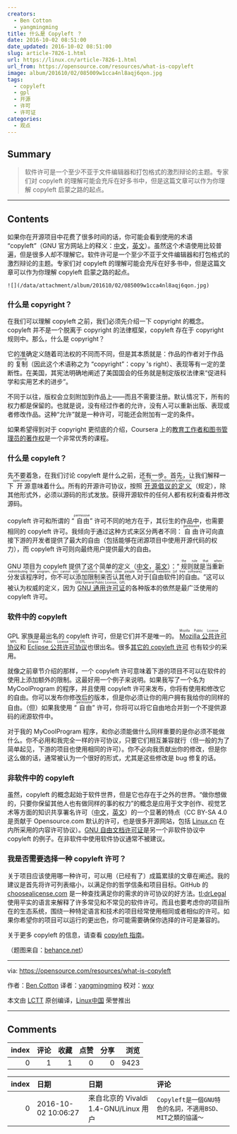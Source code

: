 ```yaml
---
creators:
  - Ben Cotton
  - yangmingming
title: 什么是 Copyleft ？
date: 2016-10-02 08:51:00
date_updated: 2016-10-02 08:51:00
slug: article-7826-1.html
url: https://linux.cn/article-7826-1.html
url_from: https://opensource.com/resources/what-is-copyleft
image: album/201610/02/085009w1cca4nl8aqj6qon.jpg
tags:
  - copyleft
  - gpl
  - 开源
  - 许可
  - 许可证
categories:
  - 观点
---
```


## Summary

> 软件许可是一个至少不亚于文件编辑器和打包格式的激烈辩论的主题。专家们对 copyleft 的理解可能会充斥在好多书中，但是这篇文章可以作为你理解 copyleft 启蒙之路的起点。

***

<!-- more -->

## Contents

如果你在开源项目中花费了很多时间的话，你可能会看到使用的术语 “copyleft”（GNU 官方网站上的释义：[中文](https://www.gnu.org/licenses/copyleft.zh-cn.html)，[英文](https://www.gnu.org/licenses/copyleft.en.html)）。虽然这个术语使用比较普遍，但是很多人却不理解它。软件许可是一个至少不亚于文件编辑器和打包格式的激烈辩论的主题。专家们对 copyleft 的理解可能会充斥在好多书中，但是这篇文章可以作为你理解 copyleft 启蒙之路的起点。

`![](/data/attachment/album/201610/02/085009w1cca4nl8aqj6qon.jpg)`

### 什么是 copyright？

在我们可以理解 copyleft 之前，我们必须先介绍一下 copyright 的概念。copyleft 并不是一个脱离于 copyright 的法律框架，copyleft 存在于 copyright 规则中。那么，什么是 copyright？

它的准确定义随着司法权的不同而不同，但是其本质就是：作品的作者对于作品的<ruby> 复制 <rp>  （ </rp> <rt>  copying </rt> <rp>  ） </rp></ruby>（因此这个术语称之为 “copyright”：copy 's right）、表现等有一定的垄断性。在美国，其宪法明确地阐述了美国国会的任务就是制定版权法律来“促进科学和实用艺术的进步”。

不同于以往，版权会立刻附加到作品上——而且不需要注册。默认情况下，所有的权力都是保留的。也就是说，没有经过作者的允许，没有人可以重新出版、表现或者修改作品。这种“允许”就是一种许可，可能还会附加有一定的条件。

如果希望得到对于 copyright 更彻底的介绍，Coursera 上的[教育工作者和图书管理员的著作权](https://www.coursera.org/learn/copyright-for-education)是一个非常优秀的课程。

### 什么是 copyleft？

先不要着急，在我们讨论 copyleft 是什么之前，还有一步。首先，让我们解释一下<ruby> 开源 <rp>  （ </rp> <rt>  open source </rt> <rp>  ） </rp></ruby>意味着什么。所有的开源许可协议，按照<ruby> <a href="https://opensource.org/osd">  开源倡议的定义 </a> <rp>  （ </rp> <rt>  Open Source Inititative's definition </rt> <rp>  ） </rp></ruby>（规定），除其他形式外，必须以源码的形式发放。获得开源软件的任何人都有权利查看并修改源码。

copyleft 许可和所谓的 “<ruby> 自由 <rp>  （ </rp> <rt>  permissive </rt> <rp>  ） </rp></ruby>” 许可不同的地方在于，其衍生的作品中，也需要相同的 copyleft 许可。我倾向于通过这种方式来区分两者不同： <ruby> 自由 <rp>  （ </rp> <rt>  permissive </rt> <rp>  ） </rp></ruby>许可向直接下游的开发者提供了最大的自由（包括能够在闭源项目中使用开源代码的权力），而 copyleft 许可则向最终用户提供最大的自由。

GNU 项目为 copyleft 提供了这个简单的定义（[中文](https://www.gnu.org/philosophy/free-sw.zh-cn.html)，[英文](https://www.gnu.org/philosophy/free-sw.en.html)）：“<ruby> 规则就是当重新分发该程序时，你不可以添加限制来否认其他人对于[自由软件]的自由。 <rp>  （ </rp> <rt>  the rule that when redistributing the program, you cannot add restrictions to deny other people the central freedoms [of free software]. </rt> <rp>  ） </rp></ruby>”这可以被认为权威的定义，因为<ruby> <a href="https://www.gnu.org/licenses/gpl.html">  GNU 通用许可证 </a> <rp>  （ </rp> <rt>  GNU General Public License，GPL </rt> <rp>  ） </rp></ruby>的各种版本的依然是最广泛使用的 copyleft 许可。

### 软件中的 copyleft

GPL 家族是最出名的 copyleft 许可，但是它们并不是唯一的。<ruby> <a href="https://www.mozilla.org/en-US/MPL/">  Mozilla 公共许可协议 </a> <rp>  （ </rp> <rt>  Mozilla Public License，MPL </rt> <rp>  ） </rp></ruby>和<ruby> <a href="https://www.eclipse.org/legal/epl-v10.html">  Eclipse 公共许可协议 </a> <rp>  （ </rp> <rt>  Eclipse Public License，EPL </rt> <rp>  ） </rp></ruby>也很出名。很多[其它的 copyleft 许可](https://tldrlegal.com/licenses/tags/Copyleft) 也有较少的采用。

就像之前章节介绍的那样，一个 copyleft 许可意味着下游的项目不可以在软件的使用上添加额外的限制。这最好用一个例子来说明。如果我写了一个名为 MyCoolProgram 的程序，并且使用 copyleft 许可来发布，你将有使用和修改它的自由。你可以发布你修改后的版本，但是你必须让你的用户拥有我给你的同样的自由。（但）如果我使用 “<ruby> 自由 <rp>  （ </rp> <rt>  permissive </rt> <rp>  ） </rp></ruby>” 许可，你将可以将它自由地合并到一个不提供源码的闭源软件中。

对于我的 MyCoolProgram 程序，和你必须能做什么同样重要的是你必须不能做什么。你不必用和我完全一样的许可协议，只要它们相互兼容就行（但一般的为了简单起见，下游的项目也使用相同的许可）。你不必向我贡献出你的修改，但是你这么做的话，通常被认为一个很好的形式，尤其是这些修改是 bug 修复的话。

### 非软件中的 copyleft

虽然，copyleft 的概念起始于软件世界，但是它也存在于之外的世界。“做你想做的，只要你保留其他人也有做同样的事的权力”的概念是应用于文字创作、视觉艺术等方面的知识共享署名许可（[中文](https://creativecommons.org/licenses/by-sa/4.0/deed.zh)，[英文](https://creativecommons.org/licenses/by-sa/4.0/)）的一个显著的特点（CC BY-SA 4.0 是贡献于 Opensource.com 默认的许可，也是很多开源网站，包括 [Linux.cn](https://linux.cn/) 在内所采用的内容许可协议）。[GNU 自由文档许可证](https://www.gnu.org/licenses/fdl.html)是另一个非软件协议中 copyleft 的例子。在非软件中使用软件协议通常不被建议。

### 我是否需要选择一种 copyleft 许可？

关于项目应该使用哪一种许可，可以用（已经有了）成篇累牍的文章在阐述。我的建议是首先将许可列表缩小，以满足你的哲学信条和项目目标。GitHub 的 [choosealicense.com](http://choosealicense.com/) 是一种查找满足你的需求的许可协议的好方法。[tl;drLegal](https://tldrlegal.com/) 使用平实的语言来解释了许多常见和不常见的软件许可。而且也要考虑你的项目所在的生态系统，围绕一种特定语言和技术的项目经常使用相同或者相似的许可。如果你希望你的项目可以运行的更出色，你可能需要确保你选择的许可是兼容的。

关于更多 copyleft 的信息，请查看 [copyleft 指南](https://copyleft.org/)。

（题图来自：[behance.net](https://www.behance.net/gallery/Copyleft-Wallpapers/1281797)）

---

via: <https://opensource.com/resources/what-is-copyleft>

作者：[Ben Cotton](https://opensource.com/users/bcotton) 译者：[yangmingming](https://github.com/yangmingming) 校对：[wxy](https://github.com/wxy)

本文由 [LCTT](https://github.com/LCTT/TranslateProject) 原创编译，[Linux中国](https://linux.cn/) 荣誉推出

***

## Comments


|   index |   评论 |   收藏 |   点赞 |   分享 |   浏览 |
|--------:|-------:|-------:|-------:|-------:|-------:|
|       0 |      1 |      1 |      0 |      0 |   9423 |

|   index | 日期                | 日期                                  | 评论                                                      |
|--------:|:--------------------|:--------------------------------------|:----------------------------------------------------------|
|       0 | 2016-10-02 10:06:27 | 来自北京的 Vivaldi 1.4-GNU/Linux 用户 | `Copyleft是一個GNU特色的名詞，不適用BSD、MIT之類的協議～` |

